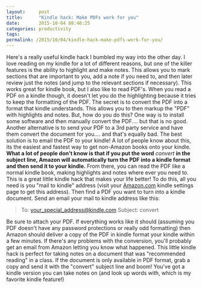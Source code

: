 ```yaml
---
layout:     post
title:      "Kindle hack: Make PDFs work for you"
date:       2015-10-04 08:46:25
categories: productivity
tags:  
permalink: /2015/10/04/kindle-hack-make-pdfs-work-for-you/
---
```

Here's a really useful kindle hack I bumbled my way into the other day. I love reading on my kindle for a lot of different reasons, but one of the killer features is the ability to highlight and make notes. This allows you to mark sections that are important to you, add a note if you need to, and then later review just the notes (and jump to the relevant sections if necessary). This works great for kindle book, but I also like to read PDF's. When you read a PDF on a kindle though, it doesn't let you do the highlighting because it tries to keep the formatting of the PDF. The secret is to convert the PDF into a format that kindle understands. This allows you to then markup the "PDF" with highlights and notes. But, how do you do this? One way is to install some software and then manually convert the PDF.... but that is no good. Another alternative is to send your PDF to a 3rd party service and have them convert the document for you.... and that's equally bad. The best solution is to email the PDF to your kindle! A lot of people know about this, its the easiest and fastest way to get non-Amazon books onto your kindle. **What a lot of people don't know is that if you put the word** _convert_ **in the subject line, Amazon will automatically turn the PDF into a kindle format and then send it to your kindle.** From there, you can read the PDF like a normal kindle book, making highlights and notes where ever you need to. This is a great little kindle hack that makes your life better! To do this, all you need is you "mail to kindle" address (visit your [Amazon.com](https://www.amazon.com/mn/dcw/myx.html#/home/settings/payment) kindle settings page to get this address). Then find a PDF you want to turn into a kindle document. Send an email your mail to kindle address like this: 

> To: your_special_address@kindle.com Subject: convert

Be sure to attach your PDF. If everything works like it should (assuming you PDF doesn't have any password protections or really odd formatting) then Amazon should deliver a copy of the PDF in kindle format your kindle within a few minutes. If there's any problems with the conversion, you'll probably get an email from Amazon letting you know what happened. This little kindle hack is perfect for taking notes on a document that was "recommended reading" in a class. If the document is only available in PDF format, grab a copy and send it with the "convert" subject line and boom! You've got a kindle version you can take notes on (and look up words with, which is my favorite kindle feature!)
